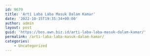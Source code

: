 ```yaml
---
id: 9679
title: 'Arti Laba Laba Masuk Dalam Kamar'
date: '2022-10-15T19:35:34+00:00'
author: admin
layout: post
guid: 'https://bos.awn.biz.id/arti-laba-laba-masuk-dalam-kamar/'
permalink: /arti-laba-laba-masuk-dalam-kamar/
categories:
    - Uncategorized
---
```


